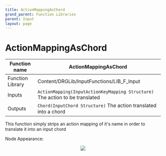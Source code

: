 ```yaml
---
title: ActionMappingAsChord
grand_parent: Function Libraries
parent: Input
layout: page
---
```


# ActionMappingAsChord

| Function name | ActionMappingAsChord |
| --- | --- |
| Function Library | Content/DRGLib/InputFunctions/LIB_F_Input |
| Inputs | `ActionMapping(InputActionKeyMapping Structure)` The action to be translated |
| Outputs | `Chord(InputChord Structure)` The action translated into a chord |

This function simply strips an action mapping of it's name in order to translate it into an input chord

Node Appearance: 
<p align="center">
<img src="https://github.com/SamsDRGMods/WikiMedia/blob/main/DRGLib/FullDocs/FunctionLibs/Input/ActionMappingAsChordImage.png?raw=true">
</p>
